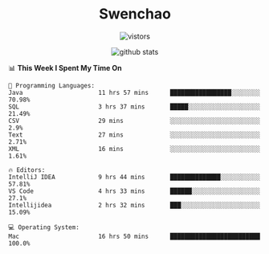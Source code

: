 <h1 align="center">Swenchao</h3>

<p align="center">
  <img src="https://visitor-badge.glitch.me/badge?page_id=Swenchao" alt="vistors" />
</p>

<p align="center">
  <img src="https://github-readme-stats.vercel.app/api?username=Swenchao&count_private=true&show_icons=true&theme=vue-dark&hide_title=true" alt="github stats" />
</p>

<!--START_SECTION:waka-->
📊 **This Week I Spent My Time On** 

```text
💬 Programming Languages: 
Java                     11 hrs 57 mins      █████████████████░░░░░░░░   70.98% 
SQL                      3 hrs 37 mins       █████░░░░░░░░░░░░░░░░░░░░   21.49% 
CSV                      29 mins             ░░░░░░░░░░░░░░░░░░░░░░░░░   2.9% 
Text                     27 mins             ░░░░░░░░░░░░░░░░░░░░░░░░░   2.71% 
XML                      16 mins             ░░░░░░░░░░░░░░░░░░░░░░░░░   1.61%

🔥 Editors: 
IntelliJ IDEA            9 hrs 44 mins       ██████████████░░░░░░░░░░░   57.81% 
VS Code                  4 hrs 33 mins       ██████░░░░░░░░░░░░░░░░░░░   27.1% 
Intellijidea             2 hrs 32 mins       ███░░░░░░░░░░░░░░░░░░░░░░   15.09%

💻 Operating System: 
Mac                      16 hrs 50 mins      █████████████████████████   100.0%

```


<!--END_SECTION:waka-->
